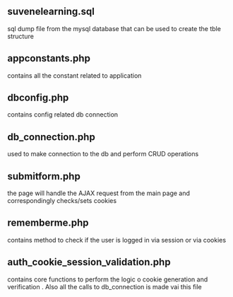 ## suvenelearning.sql 
sql dump file from the mysql database that can be used to create the tble structure

## appconstants.php 
contains all the constant related to application

## dbconfig.php 
contains config related db connection 

## db_connection.php 
used to make connection to the db and perform CRUD operations

## submitform.php 
the page will handle the AJAX request from the main page and correspondingly checks/sets cookies 

## rememberme.php 
contains method to check if the user is logged in via session or via cookies

## auth_cookie_session_validation.php 
contains core functions to perform the logic o cookie generation and verification . Also all the calls to db_connection is made vai this file
